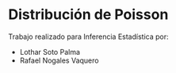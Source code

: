 # Distribución de Poisson
Trabajo realizado para Inferencia Estadística por:
* Lothar Soto Palma
* Rafael Nogales Vaquero
